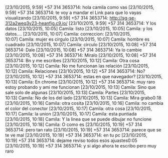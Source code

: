 [23/10/2015, 9:59] +57 314 3653714: hola camila como vas
[23/10/2015, 9:59] +57 314 3653714: te voy a mandar el Link para que lo vayas visualizando
[23/10/2015, 9:59] +57 314 3653714: http://sg-se-312a2weq3y23-heanfig.c9.io/
[23/10/2015, 9:59] +57 314 3653714: Y los datos
[23/10/2015, 10:05] Camila: listo
[23/10/2015, 10:05] Camila: y los datos....
[23/10/2015, 10:07] Camila: correccion:
[23/10/2015, 10:07] Camila: mujer es cirgulo
[23/10/2015, 10:07] Camila: hombre es cuadrado
[23/10/2015, 10:07] Camila: circulo
[23/10/2015, 10:08] +57 314 3653714: Dale
[23/10/2015, 10:08] +57 314 3653714: Ya lo cambie
[23/10/2015, 10:08] +57 314 3653714: Miralo
[23/10/2015, 10:08] +57 314 3653714: Bn y me escribes
[23/10/2015, 10:12] Camila: Otra cosa
[23/10/2015, 10:12] Camila: No me funcionan las relación
[23/10/2015, 10:12] Camila: Relaciones
[23/10/2015, 10:12] +57 314 3653714: No?
[23/10/2015, 10:12] +57 314 3653714: estas en que navegador?
[23/10/2015, 10:13] Camila: En chrome
[23/10/2015, 10:12] +57 314 3653714: muy raro estoy probando y ami me funcionan
[23/10/2015, 10:13] Camila: Sino que sale solo de algunas
[23/10/2015, 10:13] Camila: Partes
[23/10/2015, 10:13] Camila: No de los del lado
[23/10/2015, 10:13] Camila: Mira grabo0:18
[23/10/2015, 10:16] Camila: otra cosita
[23/10/2015, 10:16] Camila: no cambia el color del conector
[23/10/2015, 10:17] Camila: otra cosa
[23/10/2015, 10:17] Camila: la union
[23/10/2015, 10:17] Camila: esta puntiada
[23/10/2015, 10:18] Camila: Y la linea que se puede dibujar no funcione
[23/10/2015, 10:18] Camila: O como es
[23/10/2015, 10:19] +57 314 3653714: pero tan rato
[23/10/2015, 10:19] +57 314 3653714: parece que se te ve mal
[23/10/2015, 10:19] +57 314 3653714: en tu pc
[23/10/2015, 10:19] +57 314 3653714: dejame reviso todos esos ajuastes0:05
[23/10/2015, 10:19] +57 314 3653714: y si algo ahora te escribo pero muy raro



